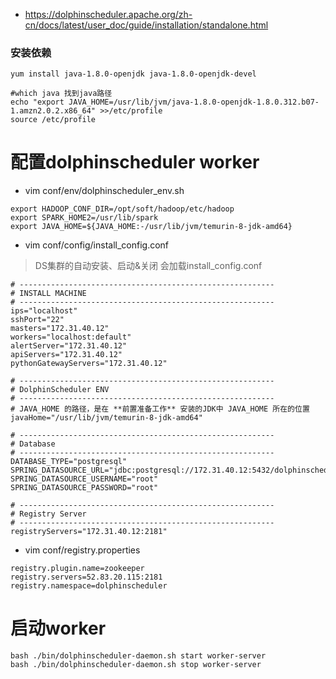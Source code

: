 * https://dolphinscheduler.apache.org/zh-cn/docs/latest/user_doc/guide/installation/standalone.html

### 安装依赖
```
yum install java-1.8.0-openjdk java-1.8.0-openjdk-devel 
```
```
#which java 找到java路径
echo "export JAVA_HOME=/usr/lib/jvm/java-1.8.0-openjdk-1.8.0.312.b07-1.amzn2.0.2.x86_64" >>/etc/profile
source /etc/profile
```

# 配置dolphinscheduler worker
* vim conf/env/dolphinscheduler_env.sh
```
export HADOOP_CONF_DIR=/opt/soft/hadoop/etc/hadoop
export SPARK_HOME2=/usr/lib/spark
export JAVA_HOME=${JAVA_HOME:-/usr/lib/jvm/temurin-8-jdk-amd64}
```

* vim conf/config/install_config.conf
> DS集群的自动安装、启动&关闭 会加载install_config.conf
```
# ---------------------------------------------------------
# INSTALL MACHINE
# ---------------------------------------------------------
ips="localhost"
sshPort="22"
masters="172.31.40.12"
workers="localhost:default"
alertServer="172.31.40.12"
apiServers="172.31.40.12"
pythonGatewayServers="172.31.40.12"

# ---------------------------------------------------------
# DolphinScheduler ENV
# ---------------------------------------------------------
# JAVA_HOME 的路径，是在 **前置准备工作** 安装的JDK中 JAVA_HOME 所在的位置
javaHome="/usr/lib/jvm/temurin-8-jdk-amd64"

# ---------------------------------------------------------
# Database
# ---------------------------------------------------------
DATABASE_TYPE="postgresql"
SPRING_DATASOURCE_URL="jdbc:postgresql://172.31.40.12:5432/dolphinscheduler"
SPRING_DATASOURCE_USERNAME="root"
SPRING_DATASOURCE_PASSWORD="root"

# ---------------------------------------------------------
# Registry Server
# ---------------------------------------------------------
registryServers="172.31.40.12:2181"
```

* vim conf/registry.properties
```
registry.plugin.name=zookeeper
registry.servers=52.83.20.115:2181
registry.namespace=dolphinscheduler
```

# 启动worker
```
bash ./bin/dolphinscheduler-daemon.sh start worker-server
bash ./bin/dolphinscheduler-daemon.sh stop worker-server
```

